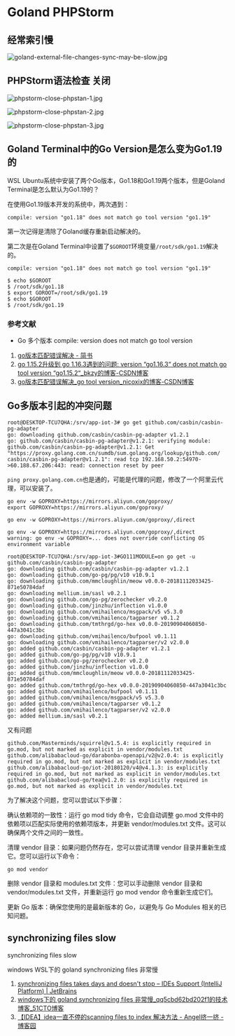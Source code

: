# Goland PHPStorm

## 经常索引慢

![goland-external-file-changes-sync-may-be-slow.jpg](./img/goland-external-file-changes-sync-may-be-slow.jpg)

## PHPStorm语法检查 关闭

![phpstorm-close-phpstan-1.jpg](./img/phpstorm-close-phpstan-1.jpg)

![phpstorm-close-phpstan-2.jpg](./img/phpstorm-close-phpstan-2.jpg)

![phpstorm-close-phpstan-3.jpg](./img/phpstorm-close-phpstan-3.jpg)

## Goland Terminal中的Go Version是怎么变为Go1.19的

WSL Ubuntu系统中安装了两个Go版本，Go1.18和Go1.19两个版本，但是Goland Terminal是怎么默认为Go1.19的？

在使用Go1.19版本开发的系统中，两次遇到：

```
compile: version "go1.18" does not match go tool version "go1.19"
```

第一次记得是清除了Goland缓存重新启动解决的。

第二次是在Goland Terminal中设置了`$GOROOT`环境变量`/root/sdk/go1.19`解决的。

```
compile: version "go1.18" does not match go tool version "go1.19"

$ echo $GOROOT
$ /root/sdk/go1.18
$ export GOROOT=/root/sdk/go1.19
$ echo $GOROOT
$ /root/sdk/go1.19
```

### 参考文献

- Go  多个版本 compile: version  does not match go tool version

1. [go版本匹配错误解决 - 简书](https://www.jianshu.com/p/fa04bcbffcc1)
2. [go 1.15.2升级到 go 1.16.3遇到的问题: version “go1.16.3“ does not match go tool version “go1.15.2“_bkzy的博客-CSDN博客](https://blog.csdn.net/weixin_41621706/article/details/115898144)
3. [go版本匹配错误解决_go tool version_nicoxix的博客-CSDN博客](https://blog.csdn.net/nxb593427560/article/details/82972601)

## Go多版本引起的冲突问题

```
root@DESKTOP-TCU7QHA:/srv/app-iot-3# go get github.com/casbin/casbin-pg-adapter
go: downloading github.com/casbin/casbin-pg-adapter v1.2.1
go: github.com/casbin/casbin-pg-adapter@v1.2.1: verifying module: github.com/casbin/casbin-pg-adapter@v1.2.1: Get "https://proxy.golang.com.cn/sumdb/sum.golang.org/lookup/github.com/
casbin/casbin-pg-adapter@v1.2.1": read tcp 192.168.50.2:54970->60.188.67.206:443: read: connection reset by peer
```

`ping proxy.golang.com.cn`也是通的，可能是代理的问题，修改了一个阿里云代理，可以安装了。

```
go env -w GOPROXY=https://mirrors.aliyun.com/goproxy/
export GOPROXY=https://mirrors.aliyun.com/goproxy/

go env -w GOPROXY=https://mirrors.aliyun.com/goproxy/,direct

go env -w GOPROXY=https://mirrors.aliyun.com/goproxy/,direct
warning: go env -w GOPROXY=... does not override conflicting OS environment variable

root@DESKTOP-TCU7QHA:/srv/app-iot-3#GO111MODULE=on go get -u github.com/casbin/casbin-pg-adapter
go: downloading github.com/casbin/casbin-pg-adapter v1.2.1
go: downloading github.com/go-pg/pg/v10 v10.9.1
go: downloading github.com/mmcloughlin/meow v0.0.0-20181112033425-871e50784daf
go: downloading mellium.im/sasl v0.2.1
go: downloading github.com/go-pg/zerochecker v0.2.0
go: downloading github.com/jinzhu/inflection v1.0.0
go: downloading github.com/vmihailenco/msgpack/v5 v5.3.0
go: downloading github.com/vmihailenco/tagparser v0.1.2
go: downloading github.com/tmthrgd/go-hex v0.0.0-20190904060850-447a3041c3bc
go: downloading github.com/vmihailenco/bufpool v0.1.11
go: downloading github.com/vmihailenco/tagparser/v2 v2.0.0
go: added github.com/casbin/casbin-pg-adapter v1.2.1
go: added github.com/go-pg/pg/v10 v10.9.1
go: added github.com/go-pg/zerochecker v0.2.0
go: added github.com/jinzhu/inflection v1.0.0
go: added github.com/mmcloughlin/meow v0.0.0-20181112033425-871e50784daf
go: added github.com/tmthrgd/go-hex v0.0.0-20190904060850-447a3041c3bc
go: added github.com/vmihailenco/bufpool v0.1.11
go: added github.com/vmihailenco/msgpack/v5 v5.3.0
go: added github.com/vmihailenco/tagparser v0.1.2
go: added github.com/vmihailenco/tagparser/v2 v2.0.0
go: added mellium.im/sasl v0.2.1
```

又有问题

```
github.com/Masterminds/squirrel@v1.5.4: is explicitly required in go.mod, but not marked as explicit in vendor/modules.txt
github.com/alibabacloud-go/darabonba-openapi/v2@v2.0.4: is explicitly required in go.mod, but not marked as explicit in vendor/modules.txt
github.com/alibabacloud-go/iot-20180120/v4@v4.1.3: is explicitly required in go.mod, but not marked as explicit in vendor/modules.txt
github.com/alibabacloud-go/tea@v1.2.0: is explicitly required in go.mod, but not marked as explicit in vendor/modules.txt
```

为了解决这个问题，您可以尝试以下步骤：

确认依赖项的一致性：运行 go mod tidy 命令，它会自动调整 go.mod 文件中的依赖项以匹配实际使用的依赖项版本，并更新 vendor/modules.txt 文件。这可以确保两个文件之间的一致性。

清理 vendor 目录：如果问题仍然存在，您可以尝试清理 vendor 目录并重新生成它。您可以运行以下命令：

```
go mod vendor
```

删除 vendor 目录和 modules.txt 文件：您可以手动删除 vendor 目录和 vendor/modules.txt 文件，并重新运行 go mod vendor 命令重新生成它们。

更新 Go 版本：确保您使用的是最新版本的 Go，以避免与 Go Modules 相关的已知问题。

## synchronizing files slow

synchronizing files slow

windows WSL下的 goland synchronizing files 非常慢

1. [synchronizing files takes days and doesn't stop – IDEs Support (IntelliJ Platform) | JetBrains](https://intellij-support.jetbrains.com/hc/en-us/community/posts/360003425160-synchronizing-files-takes-days-and-doesn-t-stop)
2. [windows下的 goland synchronizing files 非常慢_qq5cbd62bd202f1的技术博客_51CTO博客](https://blog.51cto.com/u_14301180/5364561)
3. [【IDEA】idea一直不停的scanning files to index 解决方法 - Angel挤一挤 - 博客园](https://www.cnblogs.com/sxdcgaq8080/p/12607912.html)